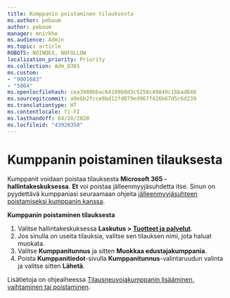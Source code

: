 ```yaml
---
title: Kumppanin poistaminen tilauksesta
ms.author: pebaum
author: pebaum
manager: mnirkhe
ms.audience: Admin
ms.topic: article
ROBOTS: NOINDEX, NOFOLLOW
localization_priority: Priority
ms.collection: Adm_O365
ms.custom:
- "9001683"
- "5064"
ms.openlocfilehash: cea3980bbac64109b8d3c5258c49849c1bbad848
ms.sourcegitcommit: a9e6b2fcce8bd12fd079ed967f426b67d5c6d239
ms.translationtype: HT
ms.contentlocale: fi-FI
ms.lasthandoff: 04/28/2020
ms.locfileid: "43928350"
---
```

# <a name="remove-a-partner-from-a-subscription"></a>Kumppanin poistaminen tilauksesta

Kumppanit voidaan poistaa tilauksesta **Microsoft 365 -hallintakeskuksessa**. **Et** voi poistaa jälleenmyyjäsuhdetta itse. Sinun on pyydettävä kumppaniasi seuraamaan ohjeita [jälleenmyyjäsuhteen poistamiseksi kumppanin kanssa](https://docs.microsoft.com/partner-center/remove-a-relationship).

**Kumppanin poistaminen tilauksesta**

1. Valitse hallintakeskuksessa **Laskutus > [Tuotteet ja palvelut](https://go.microsoft.com/fwlink/p/?linkid=842054)**.
2. Jos sinulla on useita tilauksia, valitse sen tilauksen nimi, jota haluat muokata.
3. Valitse **Kumppanitunnus** ja sitten **Muokkaa edustajakumppania**.
4. Poista **Kumppanitiedot**-sivulla **Kumppanitunnus**-valintaruudun valinta ja valitse sitten **Lähetä**.

Lisätietoja on ohjeaiheessa [Tilausneuvojakumppanin lisääminen, vaihtaminen tai poistaminen](https://docs.microsoft.com/microsoft-365/admin/misc/add-partner?view=o365-worldwide).
